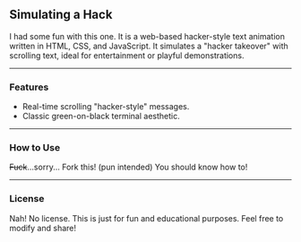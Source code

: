 ## **Simulating a Hack**

I had some fun with this one. It is a web-based hacker-style text animation written in HTML, CSS, and JavaScript. 
It simulates a "hacker takeover" with scrolling text, ideal for entertainment or playful demonstrations.

---

### **Features**
- Real-time scrolling "hacker-style" messages.
- Classic green-on-black terminal aesthetic.

---

### **How to Use**
~~Fuck~~...sorry... Fork this! (pun intended) You should know how to!

---

### **License**
Nah! No license. This is just for fun and educational purposes. Feel free to modify and share!
